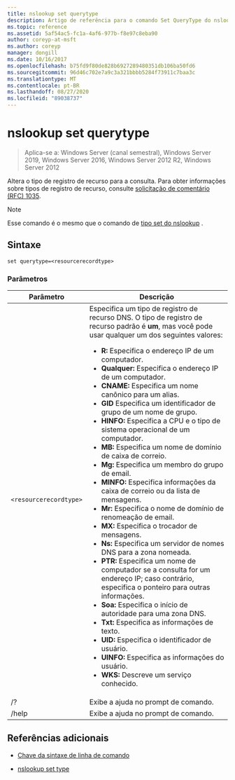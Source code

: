 ```yaml
---
title: nslookup set querytype
description: Artigo de referência para o comando Set QueryType do nslookup, que altera o tipo de registro de recurso para a consulta.
ms.topic: reference
ms.assetid: 5af54ac5-fc1a-4af6-977b-f8e97c8eba90
author: coreyp-at-msft
ms.author: coreyp
manager: dongill
ms.date: 10/16/2017
ms.openlocfilehash: b75fd9f80de828b6927289480351db106ba50fd6
ms.sourcegitcommit: 96d46c702e7a9c3a321bbbb5284f73911c7baa3c
ms.translationtype: MT
ms.contentlocale: pt-BR
ms.lasthandoff: 08/27/2020
ms.locfileid: "89038737"
---
```

# <a name="nslookup-set-querytype"></a>nslookup set querytype

> Aplica-se a: Windows Server (canal semestral), Windows Server 2019, Windows Server 2016, Windows Server 2012 R2, Windows Server 2012

Altera o tipo de registro de recurso para a consulta. Para obter informações sobre tipos de registro de recurso, consulte [solicitação de comentário (RFC) 1035](https://tools.ietf.org/html/rfc1035).

> [!NOTE]
> Esse comando é o mesmo que o comando de [tipo set do nslookup](nslookup-set-type.md) .

## <a name="syntax"></a>Sintaxe

```
set querytype=<resourcerecordtype>
```

### <a name="parameters"></a>Parâmetros

| Parâmetro | Descrição |
| --------- | ----------- |
| `<resourcerecordtype>` | Especifica um tipo de registro de recurso DNS. O tipo de registro de recurso padrão é **um**, mas você pode usar qualquer um dos seguintes valores:<ul><li>**R:** Especifica o endereço IP de um computador.</li><li>**Qualquer:** Especifica o endereço IP de um computador.</li><li>**CNAME:** Especifica um nome canônico para um alias.</li><li>**GID** Especifica um identificador de grupo de um nome de grupo.</li><li>**HINFO:** Especifica a CPU e o tipo de sistema operacional de um computador.</li><li>**MB:** Especifica um nome de domínio de caixa de correio.</li><li>**Mg:** Especifica um membro do grupo de email.</li><li>**MINFO:** Especifica informações da caixa de correio ou da lista de mensagens.</li><li>**Mr:** Especifica o nome de domínio de renomeação de email.</li><li>**MX:** Especifica o trocador de mensagens.</li><li>**Ns:** Especifica um servidor de nomes DNS para a zona nomeada.</li><li>**PTR:** Especifica um nome de computador se a consulta for um endereço IP; caso contrário, especifica o ponteiro para outras informações.</li><li>**Soa:** Especifica o início de autoridade para uma zona DNS.</li><li>**Txt:** Especifica as informações de texto.</li><li>**UID:** Especifica o identificador de usuário.</li><li>**UINFO:** Especifica as informações do usuário.</li><li>**WKS:** Descreve um serviço conhecido.</li></ul> |
| /? | Exibe a ajuda no prompt de comando. |
| /help | Exibe a ajuda no prompt de comando. |

## <a name="additional-references"></a>Referências adicionais

- [Chave da sintaxe de linha de comando](command-line-syntax-key.md)

- [nslookup set type](nslookup-set-type.md)
